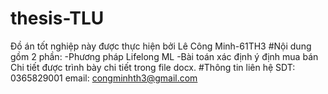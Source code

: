 # thesis-TLU
Đồ án tốt nghiệp này được thực hiện bởi Lê Công Minh-61TH3
#Nội dung gồm 2 phần:
-Phương pháp Lifelong ML
-Bài toán xác định ý định mua bán
Chi tiết được trình bày chi tiết trong file docx.
#Thông tin liên hệ
SDT: 0365829001
email: congminhth3@gmail.com
